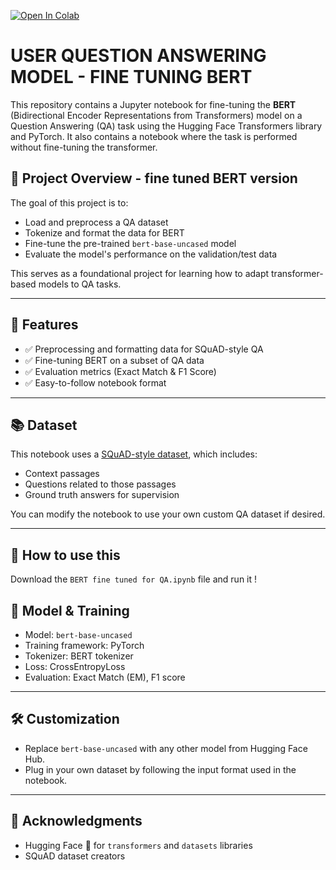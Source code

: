 [![Open In Colab](https://colab.research.google.com/assets/colab-badge.svg)](https://colab.research.google.com/drive/1d6b7iy4Yj52VRYk3yAI1DiOZj3bfxrNl?usp=sharing)
# USER QUESTION ANSWERING MODEL - FINE TUNING BERT
This repository contains a Jupyter notebook for fine-tuning the **BERT** (Bidirectional Encoder Representations from Transformers) model on a Question Answering (QA) task using the Hugging Face Transformers library and PyTorch. It also contains a notebook where the task is performed without fine-tuning the transformer.

## 📌 Project Overview - fine tuned BERT version

The goal of this project is to:

* Load and preprocess a QA dataset
* Tokenize and format the data for BERT
* Fine-tune the pre-trained `bert-base-uncased` model
* Evaluate the model's performance on the validation/test data

This serves as a foundational project for learning how to adapt transformer-based models to QA tasks.

---

## 🔧 Features

* ✅ Preprocessing and formatting data for SQuAD-style QA
* ✅ Fine-tuning BERT on a subset of QA data
* ✅ Evaluation metrics (Exact Match & F1 Score)
* ✅ Easy-to-follow notebook format

---

## 📚 Dataset

This notebook uses a [SQuAD-style dataset](https://rajpurkar.github.io/SQuAD-explorer/), which includes:

* Context passages
* Questions related to those passages
* Ground truth answers for supervision

You can modify the notebook to use your own custom QA dataset if desired.

---

## 🚀 How to use this
Download the `BERT fine tuned for QA.ipynb` file and run it !

## 🧪 Model & Training

* Model: `bert-base-uncased`
* Training framework: PyTorch
* Tokenizer: BERT tokenizer
* Loss: CrossEntropyLoss
* Evaluation: Exact Match (EM), F1 score

---

## 🛠️ Customization

* Replace `bert-base-uncased` with any other model from Hugging Face Hub.
* Plug in your own dataset by following the input format used in the notebook.

---

## 🙌 Acknowledgments

* Hugging Face 🤗 for `transformers` and `datasets` libraries
* SQuAD dataset creators

